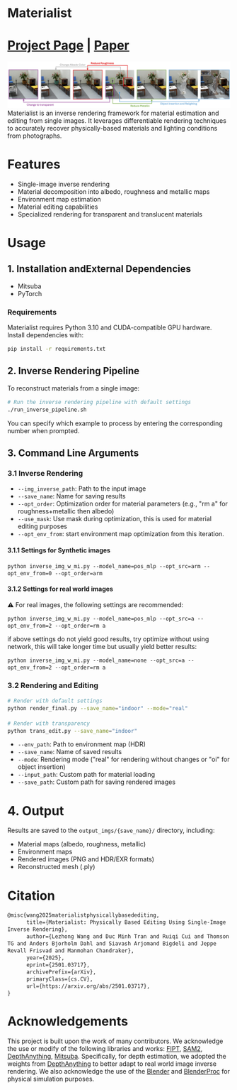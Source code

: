 # Materialist
# [Project Page](https://lez-s.github.io/materialist_project/) | [Paper](https://arxiv.org/abs/2501.03717)
![teaser](assets/teaser.png)
Materialist is an inverse rendering framework for material estimation and editing from single images. It leverages differentiable rendering techniques to accurately recover physically-based materials and lighting conditions from photographs.

# Features

- Single-image inverse rendering
- Material decomposition into albedo, roughness and metallic maps
- Environment map estimation
- Material editing capabilities
- Specialized rendering for transparent and translucent materials



# Usage

## 1. Installation andExternal Dependencies

- Mitsuba
- PyTorch 

### Requirements

Materialist requires Python 3.10 and CUDA-compatible GPU hardware. Install dependencies with:

```bash
pip install -r requirements.txt
```


## 2. Inverse Rendering Pipeline

To reconstruct materials from a single image:

```bash
# Run the inverse rendering pipeline with default settings
./run_inverse_pipeline.sh
```

You can specify which example to process by entering the corresponding number when prompted.


## 3. Command Line Arguments

### 3.1 Inverse Rendering
- `--img_inverse_path`: Path to the input image
- `--save_name`: Name for saving results
- `--opt_order`: Optimization order for material parameters (e.g., "rm a" for roughness+metallic then albedo)
- `--use_mask`: Use mask during optimization, this is used for material editing purposes
- `--opt_env_from`: start environment map optimization from this iteration.

#### 3.1.1 Settings for Synthetic images
```
python inverse_img_w_mi.py --model_name=pos_mlp --opt_src=arm --opt_env_from=0 --opt_order=arm
```
#### 3.1.2 Settings for real world images
⚠️ For real images, the following settings are recommended:
```
python inverse_img_w_mi.py --model_name=pos_mlp --opt_src=a --opt_env_from=2 --opt_order=rm a
``` 

if above settings do not yield good results, try optimize without using network, this will take longer time but usually yield better results:
```
python inverse_img_w_mi.py --model_name=none --opt_src=a --opt_env_from=2 --opt_order=rm a
```


### 3.2 Rendering and Editing
```bash
# Render with default settings
python render_final.py --save_name="indoor" --mode="real"

# Render with transparency
python trans_edit.py --save_name="indoor" 
```

- `--env_path`: Path to environment map (HDR)
- `--save_name`: Name of saved results
- `--mode`: Rendering mode ("real" for rendering without changes or "oi" for object insertion)
- `--input_path`: Custom path for material loading
- `--save_path`: Custom path for saving rendered images

# 4. Output

Results are saved to the `output_imgs/{save_name}/` directory, including:
- Material maps (albedo, roughness, metallic)
- Environment maps
- Rendered images (PNG and HDR/EXR formats)
- Reconstructed mesh (.ply)

# Citation
```
@misc{wang2025materialistphysicallybasedediting,
      title={Materialist: Physically Based Editing Using Single-Image Inverse Rendering}, 
      author={Lezhong Wang and Duc Minh Tran and Ruiqi Cui and Thomson TG and Anders Bjorholm Dahl and Siavash Arjomand Bigdeli and Jeppe Revall Frisvad and Manmohan Chandraker},
      year={2025},
      eprint={2501.03717},
      archivePrefix={arXiv},
      primaryClass={cs.CV},
      url={https://arxiv.org/abs/2501.03717}, 
}
```

# Acknowledgements
This project is built upon the work of many contributors. We acknowledge the use or modify of the following libraries and works: [FIPT](https://github.com/lwwu2/fipt), [SAM2](https://github.com/facebookresearch/sam2), [DepthAnything](https://github.com/DepthAnything/Depth-Anything-V2), [Mitsuba](https://mitsuba-renderer.org/). Specifically, for depth estimation, we adopted the weights from [DepthAnything](https://github.com/DepthAnything/Depth-Anything-V2) to better adapt to real world image inverse rendering.
We also acknowledge the use of the [Blender](https://www.blender.org/) and [BlenderProc](https://github.com/DLR-RM/BlenderProc) for physical simulation purposes. 
